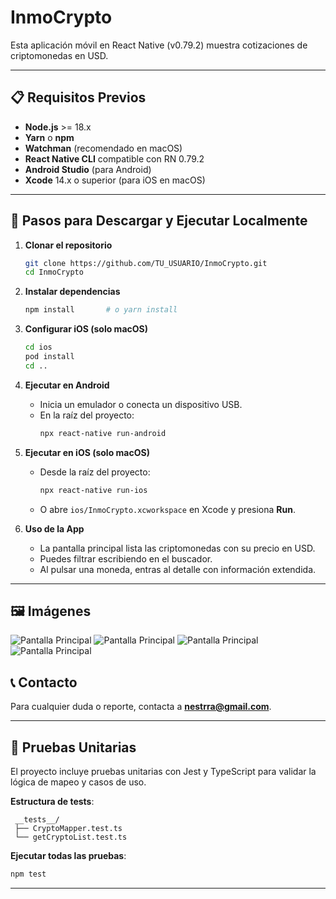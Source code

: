 # InmoCrypto

Esta aplicación móvil en React Native (v0.79.2) muestra cotizaciones de criptomonedas en USD.

---

## 📋 Requisitos Previos

- **Node.js** >= 18.x
- **Yarn** o **npm**
- **Watchman** (recomendado en macOS)
- **React Native CLI** compatible con RN 0.79.2
- **Android Studio** (para Android)
- **Xcode** 14.x o superior (para iOS en macOS)

---

## 🚀 Pasos para Descargar y Ejecutar Localmente

1. **Clonar el repositorio**
   ```bash
   git clone https://github.com/TU_USUARIO/InmoCrypto.git
   cd InmoCrypto
   ```

2. **Instalar dependencias**
   ```bash
   npm install       # o yarn install
   ```

3. **Configurar iOS (solo macOS)**
   ```bash
   cd ios
   pod install 
   cd ..
   ```

4. **Ejecutar en Android**
   - Inicia un emulador o conecta un dispositivo USB.
   - En la raíz del proyecto:
     ```bash
     npx react-native run-android
     ```

5. **Ejecutar en iOS (solo macOS)**
   - Desde la raíz del proyecto:
     ```bash
     npx react-native run-ios 
     ```
   - O abre `ios/InmoCrypto.xcworkspace` en Xcode y presiona **Run**.

6. **Uso de la App**
   - La pantalla principal lista las criptomonedas con su precio en USD.
   - Puedes filtrar escribiendo en el buscador.
   - Al pulsar una moneda, entras al detalle con información extendida.

---

## 🖼️ Imágenes 


   ![Pantalla Principal](docs/images/iosHome.png)
   ![Pantalla Principal](docs/images/androidHome.png)
    ![Pantalla Principal](docs/images/iosDetail.png)
   ![Pantalla Principal](docs/images/androidDetail.png)




## 📞 Contacto

Para cualquier duda o reporte, contacta a **[nestrra@gmail.com](mailto:nestrra@gmail.com)**.

---

## 🧪 Pruebas Unitarias

El proyecto incluye pruebas unitarias con Jest y TypeScript para validar la lógica de mapeo y casos de uso.


 **Estructura de tests**:


     __tests__/
     ├── CryptoMapper.test.ts
     └── getCryptoList.test.ts

  
 **Ejecutar todas las pruebas**:
   ```bash
   npm test
   ```

---